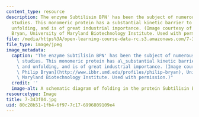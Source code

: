 ```yaml
---
content_type: resource
description: The enzyme Subtilisin BPN' has been the subject of numerous protein engineering
  studies. This monomeric protein has a substantial kinetic barrier to folding and
  unfolding, and is of great industrial importance. (Image courtesy of Dr. Philip
  Bryan, University of Maryland Biotechnology Institute. Used with permission.)
file: /media/https%3A/open-learning-course-data-rc.s3.amazonaws.com/7-343-protein-folding-misfolding-and-human-disease-fall-2004/80c28b511fb46f977c176996809109e4_7-343f04.jpg
file_type: image/jpeg
image_metadata:
  caption: "The enzyme Subtilisin BPN' has been the subject of numerous protein engineering\
    \ studies. This monomeric protein has a\_substantial kinetic barrier to folding\
    \ and unfolding, and is of great industrial importance. (Image courtesy of [Dr.\
    \ Philip Bryan](http://www.ibbr.umd.edu/profiles/philip-bryan), University of\
    \ Maryland Biotechnology Institute. Used with permission.)"
  credit: ''
  image-alt: A schematic diagram of folding in the protein Subtilisin BPN'.
resourcetype: Image
title: 7-343f04.jpg
uid: 80c28b51-1fb4-6f97-7c17-6996809109e4
---
```


